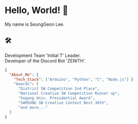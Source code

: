 # Hello, World! 👋
My name is SeungGeon Lee.

## 🛠️
Development Team 'Initial T' Leader.\
Developer of the Discord Bot 'ZENITH'.

```json
{
  "About_Me": {
    "Tech_Stack": ["Arduino", "Python", "C", "Node.js"] }
    "Awards": [
      "District SW Competition 2nd Place",
      "National Creative SW Competition Runner up",
      "Sogang Univ. Presidential Award",
      "SAMSUNG SW Creative Contest Best 30th",
      "and more..." 
  ]
}
```

